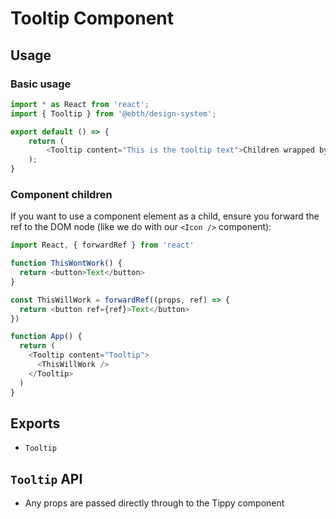 # Tooltip Component

## Usage

### Basic usage

```javascript
import * as React from 'react';
import { Tooltip } from '@ebth/design-system';

export default () => {
    return (
        <Tooltip content="This is the tooltip text">Children wrapped by Tooltip<Tooltip>
    );
}
```

### Component children
If you want to use a component element as a child, ensure you forward the ref to the DOM node (like we do with our `<Icon />` component):

```js
import React, { forwardRef } from 'react'

function ThisWontWork() {
  return <button>Text</button>
}

const ThisWillWork = forwardRef((props, ref) => {
  return <button ref={ref}>Text</button>
})

function App() {
  return (
    <Tooltip content="Tooltip">
      <ThisWillWork />
    </Tooltip>
  )
}
```

## Exports

* `Tooltip`

## `Tooltip` API

* Any props are passed directly through to the Tippy component
